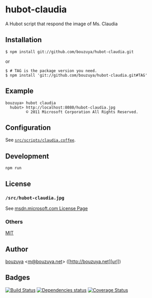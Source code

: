 # hubot-claudia

A Hubot script that respond the image of Ms. Claudia

## Installation

    $ npm install git://github.com/bouzuya/hubot-claudia.git

or

    $ # TAG is the package version you need.
    $ npm install 'git://github.com/bouzuya/hubot-claudia.git#TAG'

## Example

    bouzuya> hubot claudia
      hubot> http://localhost:8080/hubot-claudia.jpg
             © 2011 Microsoft Corporation All Rights Reserved.

## Configuration

See [`src/scripts/claudia.coffee`](src/scripts/claudia.coffee).

## Development

`npm run`

## License

### `/src/hubot-claudia.jpg`

See [msdn.microsoft.com License Page](http://msdn.microsoft.com/ja-jp/claudia00_03)

### Others

[MIT](LICENSE)

## Author

[bouzuya][user] &lt;[m@bouzuya.net][mail]&gt; ([http://bouzuya.net][url])

## Badges

[![Build Status][travis-badge]][travis]
[![Dependencies status][david-dm-badge]][david-dm]
[![Coverage Status][coveralls-badge]][coveralls]

[travis]: https://travis-ci.org/bouzuya/hubot-claudia
[travis-badge]: https://travis-ci.org/bouzuya/hubot-claudia.svg?branch=master
[david-dm]: https://david-dm.org/bouzuya/hubot-claudia
[david-dm-badge]: https://david-dm.org/bouzuya/hubot-claudia.png
[coveralls]: https://coveralls.io/r/bouzuya/hubot-claudia
[coveralls-badge]: https://img.shields.io/coveralls/bouzuya/hubot-claudia.svg
[user]: https://github.com/bouzuya
[mail]: mailto:m@bouzuya.net
[url]: http://bouzuya.net
